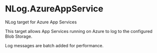 # NLog.AzureAppService
NLog target for Azure App Services

This target allows App Services running on Azure to log to the configured Blob Storage.

Log messages are batch added for performance.
